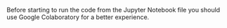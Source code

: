 Before starting to run the code from the Jupyter Notebook file you should use Google Colaboratory for a better experience.
